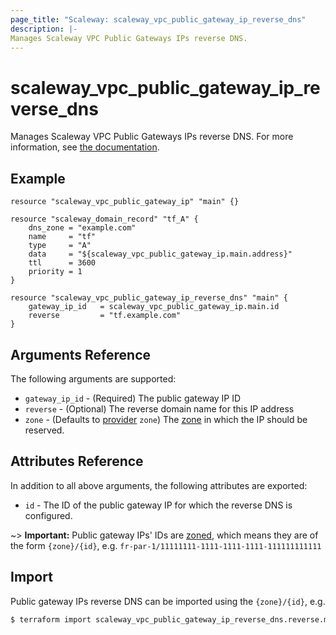 ```yaml
---
page_title: "Scaleway: scaleway_vpc_public_gateway_ip_reverse_dns"
description: |-
Manages Scaleway VPC Public Gateways IPs reverse DNS.
---
```


# scaleway_vpc_public_gateway_ip_reverse_dns

Manages Scaleway VPC Public Gateways IPs reverse DNS.
For more information, see [the documentation](https://developers.scaleway.com/en/products/vpc-gw/api/v1/#ips-268151).

## Example

```hcl
resource "scaleway_vpc_public_gateway_ip" "main" {}

resource "scaleway_domain_record" "tf_A" {
    dns_zone = "example.com"
    name     = "tf"
    type     = "A"
    data     = "${scaleway_vpc_public_gateway_ip.main.address}"
    ttl      = 3600
    priority = 1
}

resource "scaleway_vpc_public_gateway_ip_reverse_dns" "main" {
    gateway_ip_id   = scaleway_vpc_public_gateway_ip.main.id
    reverse         = "tf.example.com"
}
```

## Arguments Reference

The following arguments are supported:

- `gateway_ip_id` - (Required) The public gateway IP ID
- `reverse` - (Optional) The reverse domain name for this IP address
- `zone` - (Defaults to [provider](../index.md#zone) `zone`) The [zone](../guides/regions_and_zones.md#zones) in which the IP should be reserved.

## Attributes Reference

In addition to all above arguments, the following attributes are exported:

- `id` - The ID of the public gateway IP for which the reverse DNS is configured.

~> **Important:** Public gateway IPs' IDs are [zoned](../guides/regions_and_zones.md#resource-ids), which means they are of the form `{zone}/{id}`, e.g. `fr-par-1/11111111-1111-1111-1111-111111111111`


## Import

Public gateway IPs reverse DNS can be imported using the `{zone}/{id}`, e.g.

```bash
$ terraform import scaleway_vpc_public_gateway_ip_reverse_dns.reverse.main fr-par-1/11111111-1111-1111-1111-111111111111
```
